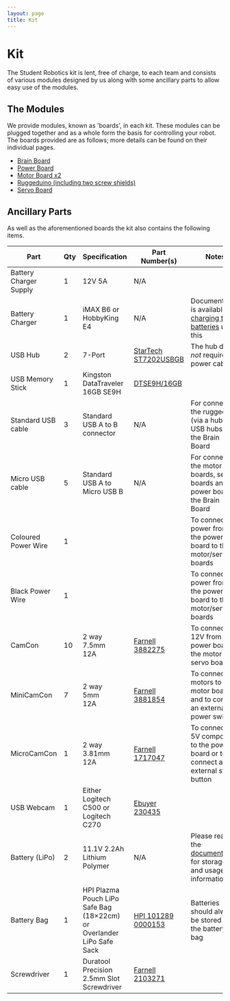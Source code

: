 ```yaml
---
layout: page
title: Kit
---
```


Kit
===

The Student Robotics kit is lent, free of charge, to each team and consists of various modules designed by us along with some ancillary parts to allow easy use of the modules.

The Modules
-----------

We provide modules, known as 'boards', in each kit.
These modules can be plugged together and as a whole form the basis for controlling your robot.
The boards provided are as follows; more details can be found on their individual pages.

 * [Brain Board](/docs/kit/brain_board)
 * [Power Board](/docs/kit/power_board)
 * [Motor Board x2](/docs/kit/motor_board)
 * [Ruggeduino (including two screw shields)](/docs/kit/arduino)
 * [Servo Board](/docs/kit/servo_board)

Ancillary Parts
---------------

As well as the aforementioned boards the kit also contains the following items.

|        Part            | Qty | Specification                                                         | Part Number(s)                              | Notes
|------------------------|-----|-----------------------------------------------------------------------|---------------------------------------------|------
| Battery Charger Supply | 1   | 12V 5A                                                                | N/A                                         |
| Battery Charger        | 1   | iMAX B6 or HobbyKing E4                                               | N/A                                         | Documentation is available on [charging the batteries](/docs/kit/batteries) using this
| USB Hub                | 2   | 7-Port                                                                | [StarTech ST7202USBGB][ST7202USBGB]         | The hub does *not* require a power cable
| USB Memory Stick       | 1   | Kingston DataTraveler 16GB SE9H                                       | [DTSE9H/16GB][DTSE9H-16GB]                  |
| Standard USB cable     | 3   | Standard USB A to B connector                                         | N/A                                         | For connecting the ruggeduino (via a hub) and USB hubs to the Brain Board
| Micro USB cable        | 5   | Standard USB A to Micro USB B                                         | N/A                                         | For connecting the motor boards, servo boards and power board to the Brain Board
| Coloured Power Wire    | 1   |                                                                       |                                             | To connect power from the power board to the motor/servo boards
| Black Power Wire       | 1   |                                                                       |                                             | To connect power from the power board to the motor/servo boards
| CamCon                 | 10  | 2 way<br />7.5mm<br />12A                                             | [Farnell 3882275][F-3882275]                | To connect 12V from the power board to the motor and servo boards
| MiniCamCon             | 7   | 2 way<br />5mm<br />12A                                               | [Farnell 3881854][F-3881854]                | To connect motors to the motor boards, and to connect an external power switch
| MicroCamCon            | 1   | 2 way<br />3.81mm<br />12A                                            | [Farnell 1717047][F-1717047]                | To connect a 5V component to the power board or to connect an external start button
| USB Webcam             | 1   | Either Logitech C500 or Logitech C270                                 | [Ebuyer 230435][EB-230435]                  |
| Battery (LiPo)         | 2   | 11.1V 2.2Ah Lithium Polymer                                           | N/A                                         | Please read the [documentation](/docs/kit/batteries) for storage and usage information
| Battery Bag            | 1   | HPI Plazma Pouch LiPo Safe Bag (18×22cm) or Overlander LiPo Safe Sack | [HPI 101289][HPI-101289] [0000153][0000153] | Batteries should always be stored in the battery bag
| Screwdriver            | 1   | Duratool Precision 2.5mm Slot Screwdriver                             | [Farnell 2103271][F-2103271]                |

[ST7202USBGB]: https://uk.startech.com/Cards-Adapters/USB-2/Hub/7-Port-USB-20-Hub-UK~ST7202USBGB
[F-3882275]: https://uk.farnell.com/3882275
[F-3881854]: https://uk.farnell.com/3881854
[F-1717047]: https://uk.farnell.com/1717047
[F-2103271]: https://uk.farnell.com/2103271
[RS-748-2042]: https://uk.rs-online.com/web/p/products/748-2042
[EB-230435]: https://www.ebuyer.com/230435-logitech-c270-hd-webcam-720p-hd-video-960-000582
[0000153]: https://www.modelsport.co.uk/overlander-lipo-safe-sack/rc-car-products/38313
[HPI-101289]: https://www.modelsport.co.uk/hpi-plazma-pouch-lipo-safe-bag-18x22cm-/rc-car-products/39499
[DTSE9H-16GB]: https://www.amazon.co.uk/dp/B006YBARCA
